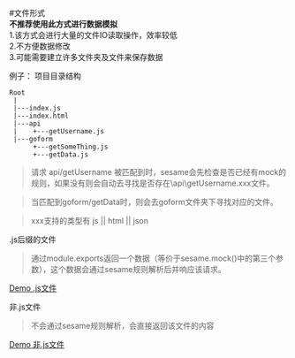 
#文件形式   
**不推荐使用此方式进行数据模拟**  
1.该方式会进行大量的文件IO读取操作，效率较低    
2.不方便数据修改  
3.可能需要建立许多文件夹及文件来保存数据  
   
例子：
项目目录结构  

 ```
 Root  
  |  
  |---index.js  
  |---index.html   
  |---api
  |    +---getUsername.js
  |---goform   
       +---getSomeThing.js
       +---getData.js
```

> 请求 api/getUsername 被匹配到时，sesame会先检查是否已经有mock的规则，如果没有则会自动去寻找是否存在\api\getUsername.xxx文件。

> 当匹配到goform/getData时，则会去goform文件夹下寻找对应的文件。

> xxx支持的类型有 js || html || json 

.js后缀的文件 
>通过module.exports返回一个数据（等价于sesame.mock()中的第三个参数），这个数据会通过sesame规则解析后并响应该请求。

[Demo .js文件]() 

非.js文件  
> 不会通过sesame规则解析，会直接返回该文件的内容

[Demo 非.js文件]()  

